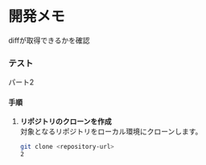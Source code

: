 # 開発メモ

diffが取得できるかを確認



### テスト

パート2

#### 手順

1.  **リポジトリのクローンを作成**\
    対象となるリポジトリをローカル環境にクローンします。

    ```bash
    git clone <repository-url>
    2
    ```
